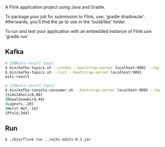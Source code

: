 A Flink application project using Java and Gradle.

To package your job for submission to Flink, use: 'gradle shadowJar'. Afterwards, you'll find the
jar to use in the 'build/libs' folder.

To run and test your application with an embedded instance of Flink use: 'gradle run'

## Kafka
```bash
# 创建wiki-result topic
$ bin/kafka-topics.sh --create --bootstrap-server localhost:9092 --replication-factor 1 --partitions 1 --topic wiki-result
$ bin/kafka-topics.sh --list --bootstrap-server localhost:9092
wiki-result

# 订阅wiki-result topic
$ bin/kafka-console-consumer.sh --bootstrap-server localhost:9092 --topic wiki-result
(Sims2aholic8,88)
(RoyalSnowbird,44)
(Lugnuts,-20)
(Horst Hof,-14)
(Pfold,344)
```

## Run
```bash
$ ./bin/flink run ../wiki-edits-0.1.jar
```
